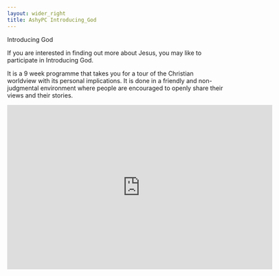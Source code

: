 ```yaml
---
layout: wider_right
title: AshyPC Introducing_God
---
```


Introducing God

 

If you are interested in finding out more about Jesus, you may like to participate in Introducing God.

It is a 9 week programme that takes you for a tour of the Christian worldview with its personal implications. It is done in a friendly and non-judgmental environment where people are encouraged to openly share their views and their stories.

<iframe class="wistia_embed" src="http://fast.wistia.net/embed/iframe/1vjqtdax0c" name="wistia_embed" width="617" height="383" frameborder="0" scrolling="no"></iframe>
